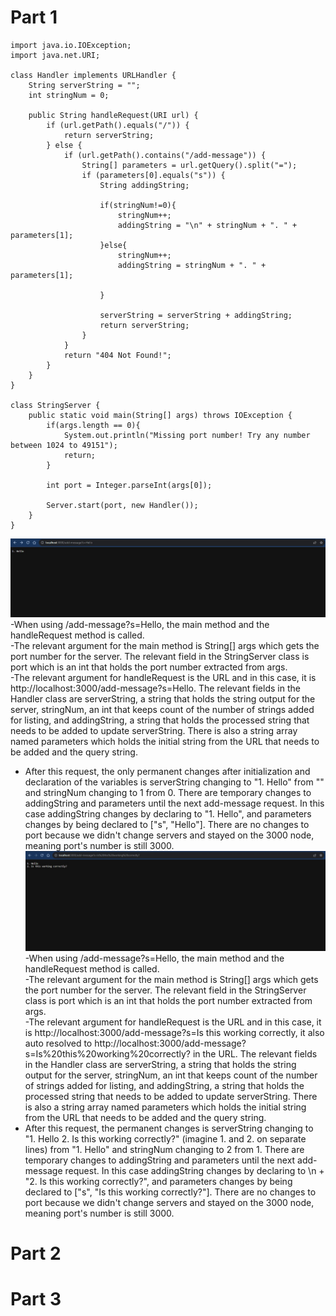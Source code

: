 # **Part 1** <br>

```
import java.io.IOException;
import java.net.URI;

class Handler implements URLHandler {
    String serverString = "";
    int stringNum = 0;

    public String handleRequest(URI url) {
        if (url.getPath().equals("/")) {
            return serverString;
        } else {
            if (url.getPath().contains("/add-message")) {
                String[] parameters = url.getQuery().split("=");
                if (parameters[0].equals("s")) {
                    String addingString;

                    if(stringNum!=0){
                        stringNum++;
                        addingString = "\n" + stringNum + ". " + parameters[1];
                    }else{
                        stringNum++;
                        addingString = stringNum + ". " + parameters[1];
                        
                    }
            
                    serverString = serverString + addingString;
                    return serverString;
                }
            }
            return "404 Not Found!";
        }
    }
}

class StringServer {
    public static void main(String[] args) throws IOException {
        if(args.length == 0){
            System.out.println("Missing port number! Try any number between 1024 to 49151");
            return;
        }

        int port = Integer.parseInt(args[0]);

        Server.start(port, new Handler());
    }
}
```


![Image](stringserver1.jpg) <br>
-When using /add-message?s=Hello, the main method and the handleRequest method is called. <br>
-The relevant argument for the main method is String[] args which gets the port number for the server. The relevant field in the StringServer class is port which is an int that holds the port number extracted from args. <br>
-The relevant argument for handleRequest is the URL and in this case, it is http://localhost:3000/add-message?s=Hello. The relevant fields in the Handler class are serverString, a string that holds the string output for the server, stringNum, an int that keeps count of the number of strings added for listing, and addingString, a string that holds the processed string that needs to be added to update serverString. There is also a string array named parameters which holds the initial string from the URL that needs to be added and the query string.<br>
- After this request, the only permanent changes after initialization and declaration of the variables is serverString changing to "1. Hello" from "" and stringNum changing to 1 from 0. There are temporary changes to addingString and parameters until the next add-message request. In this case addingString changes by declaring to "1. Hello", and parameters changes by being declared to ["s", "Hello"]. There are no changes to port because we didn't change servers and stayed on the 3000 node, meaning port's number is still 3000.   <br>
![Image](stringserver2.jpg) <br>
-When using /add-message?s=Hello, the main method and the handleRequest method is called. <br>
-The relevant argument for the main method is String[] args which gets the port number for the server. The relevant field in the StringServer class is port which is an int that holds the port number extracted from args. <br>
-The relevant argument for handleRequest is the URL and in this case, it is http://localhost:3000/add-message?s=Is this working correctly, it also auto resolved to http://localhost:3000/add-message?s=Is%20this%20working%20correctly? in the URL. The relevant fields in the Handler class are serverString, a string that holds the string output for the server, stringNum, an int that keeps count of the number of strings added for listing, and addingString, a string that holds the processed string that needs to be added to update serverString. There is also a string array named parameters which holds the initial string from the URL that needs to be added and the query string.<br>
- After this request, the permanent changes is serverString changing to "1. Hello 2. Is this working correctly?" (imagine 1. and 2. on separate lines) from "1. Hello" and stringNum changing to 2 from 1. There are temporary changes to addingString and parameters until the next add-message request. In this case addingString changes by declaring to \n + "2. Is this working correctly?", and parameters changes by being declared to ["s", "Is this working correctly?"]. There are no changes to port because we didn't change servers and stayed on the 3000 node, meaning port's number is still 3000.   <br>
 


# **Part 2**<br>



# **Part 3**
